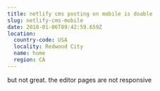 ```yaml
---
title: netlify cms posting on mobile is doable
slug: netlify-cms-mobile
date: 2018-01-06T09:42:59.659Z
location:
  country-code: USA
  locality: Redwood City
  name: home
  region: CA
---
```

but not great. the editor pages are not responsive
